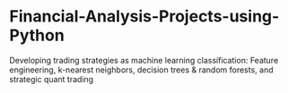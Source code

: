 # Financial-Analysis-Projects-using-Python
Developing trading strategies as machine learning classification: Feature engineering, k-nearest neighbors, decision trees &amp; random forests, and strategic quant trading
